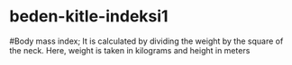 # beden-kitle-indeksi1

#Body mass index; It is calculated by dividing the weight by the square of the neck. Here, weight is taken in kilograms and height in meters

